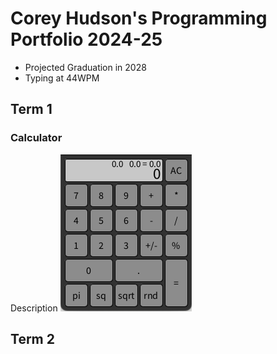 # Corey Hudson's Programming Portfolio 2024-25
* Projected Graduation in 2028
* Typing at 44WPM
## Term 1
### Calculator
Description
![Running App](https://github.com/9710464/programmingportfolio/blob/main/images/calculator.png?raw=true)
## Term 2
